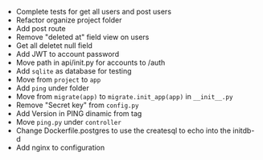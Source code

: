+ Complete tests for get all users and post users
+ Refactor organize project folder
+ Add post route
+ Remove "deleted at" field view on users
+ Get all deletet null field
+ Add JWT to account password
+ Move path in api/init.py for accounts to /auth
+ Add `sqlite` as database for testing
+ Move from `project` to `app`
+ Add `ping` under folder
+ Move from `migrate(app)` to `migrate.init_app(app)` in `__init__.py`
+ Remove "Secret key" from `config.py`
+ Add Version in PING dinamic from tag
+ Move `ping.py` under `controller`
+ Change Dockerfile.postgres to use the createsql to echo into the initdb-d
+ Add nginx to configuration